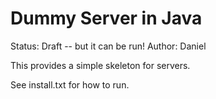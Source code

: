 
# Dummy Server in Java

Status: Draft -- but it can be run!
Author: Daniel

This provides a simple skeleton for servers.

See install.txt for how to run.
